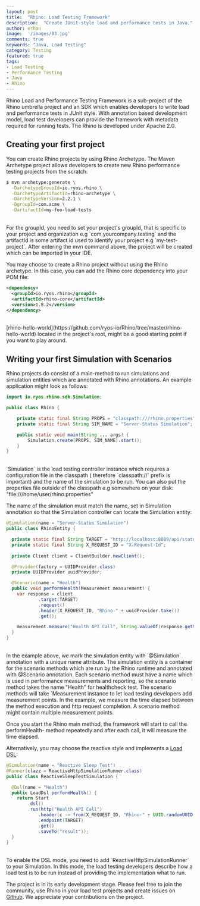 ```yaml
---
layout: post
title:  "Rhino: Load Testing Framework"
description:  "Create JUnit-style load and performance tests in Java."
author: erhan
image:  '/images/03.jpg'
comments: true
keywords: "Java, Load Testing"
category: Testing
featured: true
tags:
- Load Testing
- Performance Testing
- Java
- Rhino
---
```


Rhino Load and Performance Testing Framework is a sub-project of the Rhino umbrella project and an SDK which 
enables developers to write load and performance tests in JUnit style. With annotation 
based development model, load test developers can provide the framework with metadata required for running tests. The Rhino is developed under Apache 2.0. 


## Creating your first project

You can create Rhino projects by using Rhino Archetype. The Maven Archetype project allows 
developers to create new Rhino performance testing projects from the scratch:

```bash
$ mvn archetype:generate \
  -DarchetypeGroupId=io.ryos.rhino \
  -DarchetypeArtifactId=rhino-archetype \
  -DarchetypeVersion=2.2.1 \
  -DgroupId=com.acme \
  -DartifactId=my-foo-load-tests
```
<br/>
For the groupId, you need to set your project's groupId, that is specific to your project and organization e.g `com.yourcompany.testing` and the 
artifactId is some artifact id used to identify your project e.g `my-test-project`. 
After entering the mvn command above, the project will be created which can be imported in your IDE. 

You may choose to create a Rhino project without using the Rhino archetype. In this case, you can add the Rhino core dependency into your POM file:

```xml
<dependency>
  <groupId>io.ryos.rhino</groupId>
  <artifactId>rhino-core</artifactId>
  <version>1.8.2</version>
</dependency>
```
<br/>
[rhino-hello-world](https://github.com/ryos-io/Rhino/tree/master/rhino-hello-world) located in the project's root, might be a good starting point if you want to play around. 

## Writing your first Simulation with Scenarios

Rhino projects do consist of a main-method to run simulations and simulation 
entities which are annotated with Rhino annotations. An example application might look as follows: 

```java
import io.ryos.rhino.sdk.Simulation;

public class Rhino {

    private static final String PROPS = "classpath:///rhino.properties";
    private static final String SIM_NAME = "Server-Status Simulation";

    public static void main(String ... args) {
        Simulation.create(PROPS, SIM_NAME).start();
    }
}
```
<br/>
`Simulation` is the load testing controller instance which requires a configuration file in the classpath ( therefore `classpath://<absolute path to configuration file>` prefix is important) and the name of the simulation to be run. You can also put the properties file outside of the classpath e.g somewhere on your disk: "file:///home/user/rhino.properties"


The name of the simulation must match the name, set in Simulation annotation so that the Simulation controller can locate the Simulation entity:

```java
@Simulation(name = "Server-Status Simulation")
public class RhinoEntity {

  private static final String TARGET = "http://localhost:8089/api/status";
  private static final String X_REQUEST_ID = "X-Request-Id";
  
  private Client client = ClientBuilder.newClient();

  @Provider(factory = UUIDProvider.class)
  private UUIDProvider uuidProvider;

  @Scenario(name = "Health")
  public void performHealth(Measurement measurement) {
    var response = client
            .target(TARGET)
            .request()
            .header(X_REQUEST_ID, "Rhino-" + uuidProvider.take())
            .get();

    measurement.measure("Health API Call", String.valueOf(response.getStatus()));
  }
}
```
<br/>
In the example above, we mark the simulation entity with `@Simulation` annotation with a unique name attribute. The simulation entity is a container for the scenario methods which are run by the Rhino runtime and annotated with @Scenario annotation. Each scenario method must have a name which is used in performance measurements and reporting, so the scenario method takes the name "Health" for healthcheck test. The scenario methods will take `Measurement instance to let load testing developers add measurement points. In the example, we measure the time elapsed between the method execution and http request completion. A scenario method might contain multiple measurement points. 

Once you start the Rhino main method, the framework will start to call the performHealth- method repeatedly and after each call, it will measure the time elapsed. 

Alternatively, you may choose the reactive style and implements a [Load DSL](https://github.com/ryos-io/Rhino/wiki/Reactive-Tests-and-Load-DSL):

```java
@Simulation(name = "Reactive Sleep Test")
@Runner(clazz = ReactiveHttpSimulationRunner.class)
public class ReactiveSleepTestSimulation {

  @Dsl(name = "Health")
  public LoadDsl performHealth() {
    return Start
        .dsl()
        .run(http("Health API Call")
            .header(c -> from(X_REQUEST_ID, "Rhino-" + UUID.randomUUID().toString()))
            .endpoint(TARGET)
            .get()
            .saveTo("result"));
  }
}
```
<br/>
To enable the DSL mode, you need to add `ReactiveHttpSimulationRunner` to your Simulation. In this mode, the load testing developers describe how a load test is to be run instead of providing the implementation what to run. 

The project is in its early development stage. Please feel free to join the community, use Rhino in your load test projects and create issues on [Github](https://github.com/ryos-io/Rhino/). We appreciate your contributions on the project.
